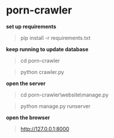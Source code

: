 # porn-crawler


**set up requirements**
> pip install -r requirements.txt 
 
 
 
 
 
**keep running to update database**
> cd porn-crawler 

> python crawler.py 





**open the server**
> cd porn-crawler\website\manage.py 

> python manage.py runserver 





**open the browser**
> http://127.0.0.1:8000 
